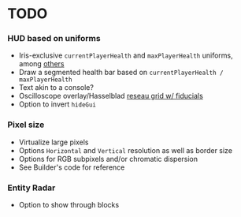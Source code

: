 # TODO

### HUD based on uniforms
* Iris-exclusive `currentPlayerHealth` and `maxPlayerHealth` uniforms, among [others][uniforms]
* Draw a segmented health bar based on `currentPlayerHealth / maxPlayerHealth`
* Text akin to a console?
* Oscilloscope overlay/Hasselblad [reseau grid w/ fiducials][reticules]
* Option to invert `hideGui`

### Pixel size
* Virtualize large pixels
* Options `Horizontal` and `Vertical` resolution as well as border size
* Options for RGB subpixels and/or chromatic dispersion
* See Builder's code for reference

### Entity Radar
* Option to show through blocks

[reticules]: http://www.clavius.org/photoret.html
[uniforms]: https://github.com/IrisShaders/Iris/blob/1.18.2/src/main/java/net/coderbot/iris/uniforms/IrisExclusiveUniforms.java#L25-L32
